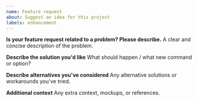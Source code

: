 ```yaml
---
name: Feature request
about: Suggest an idea for this project
labels: enhancement
---
```


**Is your feature request related to a problem? Please describe.**
A clear and concise description of the problem.

**Describe the solution you'd like**
What should happen / what new command or option?

**Describe alternatives you've considered**
Any alternative solutions or workarounds you've tried.

**Additional context**
Any extra context, mockups, or references.
